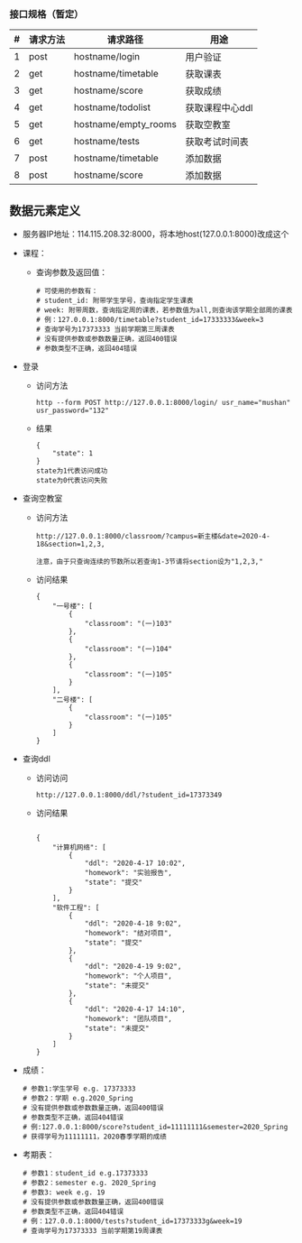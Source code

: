 ### 接口规格（暂定）

| #    | 请求方法 | 请求路径             | 用途            |
| ---- | -------- | -------------------- | --------------- |
| 1    | post     | hostname/login       | 用户验证        |
| 2    | get      | hostname/timetable   | 获取课表        |
| 3    | get      | hostname/score       | 获取成绩        |
| 4    | get      | hostname/todolist    | 获取课程中心ddl |
| 5    | get      | hostname/empty_rooms | 获取空教室      |
| 6    | get      | hostname/tests       | 获取考试时间表  |
| 7    | post     | hostname/timetable   | 添加数据        |
| 8    | post     | hostname/score       | 添加数据        |

## 数据元素定义

- 服务器IP地址：114.115.208.32:8000，将本地host(127.0.0.1:8000)改成这个

- 课程：

    - 查询参数及返回值：

        ```
        # 可使用的参数有：
        # student_id: 附带学生学号，查询指定学生课表
        # week: 附带周数，查询指定周的课表，若参数值为all,则查询该学期全部周的课表
        # 例：127.0.0.1:8000/timetable?student_id=17333333&week=3
        # 查询学号为17373333 当前学期第三周课表
        # 没有提供参数或参数数量正确，返回400错误
        # 参数类型不正确，返回404错误
        ```


- 登录

  - 访问方法

    ```
    http --form POST http://127.0.0.1:8000/login/ usr_name="mushan" usr_password="132"
    ```

  - 结果

    ```
    {
        "state": 1
    }
    state为1代表访问成功
    state为0代表访问失败
    ```

- 查询空教室

  - 访问方法

    ```
    http://127.0.0.1:8000/classroom/?campus=新主楼&date=2020-4-18&section=1,2,3,
    
    注意，由于只查询连续的节数所以若查询1-3节请将section设为"1,2,3,"
    ```

  - 访问结果

    ```
    {
        "一号楼": [
            {
                "classroom": "(一)103"
            },
            {
                "classroom": "(一)104"
            },
            {
                "classroom": "(一)105"
            }
        ],
        "二号楼": [
            {
                "classroom": "(一)105"
            }
        ]
    }
    
    ```

- 查询ddl

  - 访问访问

    ```
    http://127.0.0.1:8000/ddl/?student_id=17373349
    ```

  - 访问结果

    ```
    
    {
        "计算机网络": [
            {
                "ddl": "2020-4-17 10:02",
                "homework": "实验报告",
                "state": "提交"
            }
        ],
        "软件工程": [
            {
                "ddl": "2020-4-18 9:02",
                "homework": "结对项目",
                "state": "提交"
            },
            {
                "ddl": "2020-4-19 9:02",
                "homework": "个人项目",
                "state": "未提交"
            },
            {
                "ddl": "2020-4-17 14:10",
                "homework": "团队项目",
                "state": "未提交"
            }
        ]
    }
    ```
  
- 成绩：

    ```
    # 参数1:学生学号 e.g. 17373333
    # 参数2：学期 e.g.2020_Spring
    # 没有提供参数或参数数量正确，返回400错误
    # 参数类型不正确，返回404错误
    # 例:127.0.0.1:8000/score?student_id=11111111&semester=2020_Spring
    # 获得学号为11111111，2020春季学期的成绩
    ```

- 考期表：

    ```
    # 参数1：student_id e.g.17373333
    # 参数2：semester e.g. 2020_Spring
    # 参数3: week e.g. 19
    # 没有提供参数或参数数量正确，返回400错误
    # 参数类型不正确，返回404错误
    # 例：127.0.0.1:8000/tests?student_id=17373333g&week=19
    # 查询学号为17373333 当前学期第19周课表
    ```

